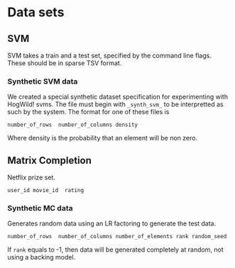 # Data sets

## SVM

SVM takes a train and a test set, specified by the command line flags. These should be in sparse TSV format.

### Synthetic SVM data

We created a special synthetic dataset specification for experimenting with HogWild! svms. The file must begin with `_synth_svm_` to be interpretted as such by the system. The format for one of these files is
```
number_of_rows  number_of_columns density
```
Where density is the probability that an element will be non zero.

## Matrix Completion

Netflix prize set.
```
user_id movie_id  rating
```

### Synthetic MC data

Generates random data using an LR factoring to generate the test data.

```
number_of_rows  number_of_columns number_of_elements rank random_seed
```

If `rank` equals to -1, then data will be generated completely at random, not using a backing model. 